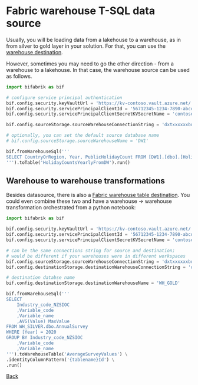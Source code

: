 # Fabric warehouse T-SQL data source

Usually, you will be loading data from a lakehouse to a warehouse, as in from silver to gold layer in your solution. For that, you can use the [warehouse destination](dst_warehouse_table.md).

However, sometimes you may need to go the other direction - from a warehouse to a lakehouse. In that case, the warehouse source can be used as follows.

```python
import bifabrik as bif

# configure service principal authentication
bif.config.security.keyVaultUrl = 'https://kv-contoso.vault.azure.net/'
bif.config.security.servicePrincipalClientId = '56712345-1234-7890-abcd-abcd12344d14'
bif.config.security.servicePrincipalClientSecretKVSecretName = 'contoso-clientSecret'

bif.config.sourceStorage.sourceWarehouseConnectionString = 'dxtxxxxxxbue.datawarehouse.fabric.microsoft.com'

# optionally, you can set the default source database name
# bif.config.sourceStorage.sourceWarehouseName = 'DW1'

bif.fromWarehouseSql('''
SELECT CountryOrRegion, Year, PublicHolidayCount FROM [DW1].[dbo].[HolidayCountsYearly]
''').toTable('HolidayCountsYearlyFromDW').run()
```

## Warehouse to warehouse transformations

Besides datasource, there is also a [Fabric warehouse table destination](dst_warehouse_table.md). You could even combine these two and have a warehouse -> warehouse transformation orchestrated from a python notebook:

```python
import bifabrik as bif

bif.config.security.keyVaultUrl = 'https://kv-contoso.vault.azure.net/'
bif.config.security.servicePrincipalClientId = '56712345-1234-7890-abcd-abcd12344d14'
bif.config.security.servicePrincipalClientSecretKVSecretName = 'contoso-clientSecret'

# can be the same connections string for source and destination;
# would be different if your warehouses were in different workspaces
bif.config.sourceStorage.sourceWarehouseConnectionString = 'dxtxxxxxxbue.datawarehouse.fabric.microsoft.com'
bif.config.destinationStorage.destinationWarehouseConnectionString = 'dxtxxxxxxbue.datawarehouse.fabric.microsoft.com'

# destination databse name
bif.config.destinationStorage.destinationWarehouseName = 'WH_GOLD'

bif.fromWarehouseSql('''
SELECT 
    Industry_code_NZSIOC 
    ,Variable_code
    ,Variable_name
    ,AVG(Value) MaxValue
FROM WH_SILVER.dbo.AnnualSurvey
WHERE [Year] = 2020
GROUP BY Industry_code_NZSIOC 
    ,Variable_code
    ,Variable_name
''').toWarehouseTable('AverageSurveyValues') \
.identityColumnPattern('{tablename}Id') \
.run()
```


[Back](../index.md)

